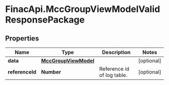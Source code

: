 # FinacApi.MccGroupViewModelValidResponsePackage

## Properties
Name | Type | Description | Notes
------------ | ------------- | ------------- | -------------
**data** | [**MccGroupViewModel**](MccGroupViewModel.md) |  | [optional] 
**referenceId** | **Number** | Reference id of log table. | [optional] 
